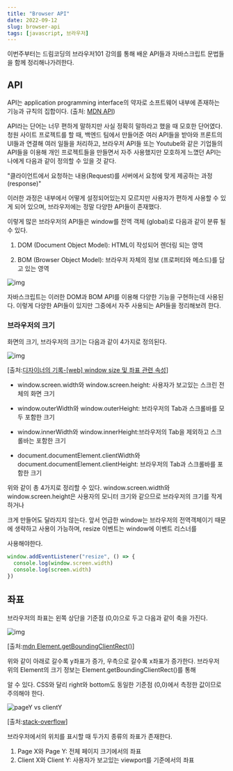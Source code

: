 ```yaml
---
title: "Browser API"
date: 2022-09-12
slug: browser-api
tags: [javascript, 브라우저]
---
```


이번주부터는 드림코딩의 브라우저101 강의를 통해 배운 API들과 자바스크립트 문법들을 함께 정리해나가려한다.

## API

API는 application programming interface의 약자로 소프트웨어 내부에 존재하는 기능과 규칙의 집합이다. (출처: [MDN API](https://developer.mozilla.org/ko/docs/Glossary/API))

API라는 단어는 너무 편하게 말하지만 사실 정확히 말하라고 했을 때 모호한 단어였다. 청원 사이트 프로젝트를 할 때, 백엔드 팀에서 만들어준 여러 API들을 받아와 프론트의 UI들과 연결해 여러 일들을 처리하고, 브라우저 API들 또는 Youtube와 같은
기업들의 API들을 이용해 개인 프로젝트들을 만들면서 자주 사용했지만 모호하게 느꼈던 API는 나에게 다음과 같이 정의할 수 있을 것 같다.

"클라이언트에서 요청하는 내용(Request)를 서버에서 요청에 맞게 제공하는 과정(response)"

이러한 과정은 내부에서 어떻게 설정되어있는지 모르지만 사용자가 편하게 사용할 수 있게 되어 있으며, 브라우저에는 정말 다양한 API들이 존재했다.

이렇게 많은 브라우저의 API들은 window를 전역 객체 (global)로 다음과 같이 분류 될 수 있다.

1. DOM (Document Object Model): HTML이 작성되어 렌더링 되는 영역

2. BOM (Browser Object Model): 브라우저 자체의 정보 (프로퍼티와 메소드)를 담고 있는 영역

![img](https://velog.velcdn.com/images%2Ftjdud0123%2Fpost%2F5fdd4197-125a-4790-b56f-5b0ef03fe7a0%2Fimage.png)

자바스크립트는 이러한 DOM과 BOM API를 이용해 다양한 기능을 구현하는데 사용된다. 이렇게 다양한 API들이 있지만 그중에서 자주 사용되는 API들을 정리해보려 한다.

### 브라우저의 크기

화면의 크기, 브라우저의 크기는 다음과 같이 4가지로 정의된다.

![img](https://blog.kakaocdn.net/dn/bZHQoM/btqT18YjBgT/VPYwdvpvjXA1fekKhFOU6k/img.png)

[출처:[디자이너의 기록-[web] window size 및 좌표 관련 속성](https://designer-ej.tistory.com/entry/Web-window-size-%EB%B0%8F-%EC%A2%8C%ED%91%9C-%EA%B4%80%EB%A0%A8-%EC%86%8D%EC%84%B1)]

- window.screen.width와 window.screen.height: 사용자가 보고있는 스크린 전체의 화면 크기
- window.outerWidth와 window.outerHeight: 브라우저의 Tab과 스크롤바를 모두 포함한 크기

- window.innerWidth와 window.innerHeight:브라우저의 Tab을 제외하고 스크롤바는 포함한 크기

- document.documentElement.clientWidth와 document.documentElement.clientHeight: 브라우저의 Tab과 스크롤바를 포함한 크기

위와 같이 총 4가지로 정리할 수 있다. window.screen.width와 window.screen.height은 사용자의 모니터 크기와 같으므로 브라우저의 크기를 작게 하거나

크게 만들어도 달라지지 않는다. 앞서 언급한 window는 브라우저의 전역객체이기 때문에 생략하고 사용이 가능하며, resize 이벤트는 window에 이벤트 리스너를

사용해야한다.

```javascript
window.addEventListener("resize", () => {
  console.log(window.screen.width)
  console.log(screen.width)
})
```

## 좌표

브라우저의 좌표는 왼쪽 상단을 기준점 (0,0)으로 두고 다음과 같이 축을 가진다.

![img](https://developer.mozilla.org/ko/docs/Web/API/Element/getBoundingClientRect/element-box-diagram.png)

[출처:[mdn Element.getBoundingClientRect()](https://developer.mozilla.org/ko/docs/Web/API/Element/getBoundingClientRect)]

위와 같이 아래로 갈수록 y좌표가 증가, 우측으로 갈수록 x좌표가 증가한다. 브라우저 위의 Element의 크기 정보는 Element.getBoundingClientRect()를 통해

알 수 있다. CSS와 달리 right와 bottom도 동일한 기준점 (0,0)에서 측정한 값이므로 주의해야 한다.

![pageY vs clientY](https://i.stack.imgur.com/4C3no.png)

[출처:[stack-overflow](https://stackoverflow.com/questions/6073505/what-is-the-difference-between-screenx-y-clientx-y-and-pagex-y)]

브라우저에서의 위치를 표시할 때 두가지 종류의 좌표가 존재한다.

1. Page X와 Page Y: 전체 페이지 크기에서의 좌표
2. Client X와 Client Y: 사용자가 보고있는 viewport를 기준에서의 좌표
